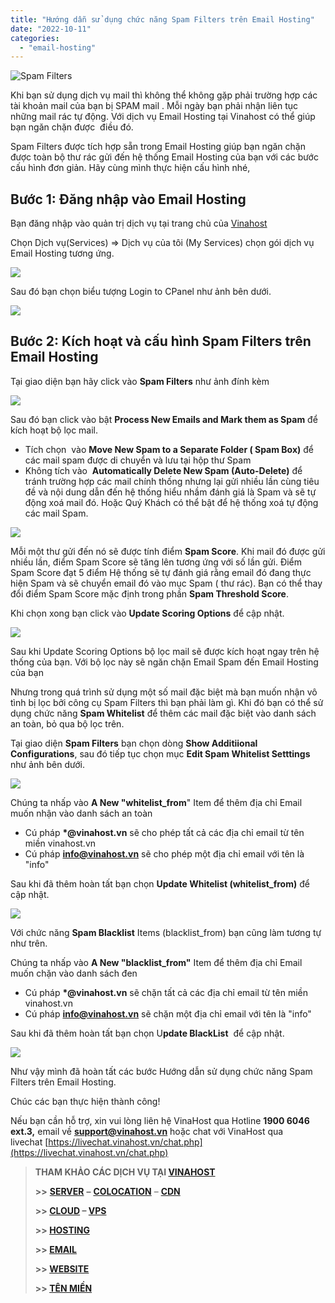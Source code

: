 ```yaml
---
title: "Hướng dẫn sử dụng chức năng Spam Filters trên Email Hosting"
date: "2022-10-11"
categories: 
  - "email-hosting"
---
```


![Spam Filters](images/Gwn.jpg)

Khi bạn sử dụng dịch vụ mail thì không thể không gặp phải trường hợp các tài khoản mail của bạn bị SPAM mail . Mỗi ngày bạn phải nhận liên tục những mail rác tự động. Với dịch vụ Email Hosting tại Vinahost có thể giúp bạn ngăn chặn được  điều đó.

Spam Filters được tích hợp sẵn trong Email Hosting giúp bạn ngăn chặn được toàn bộ thư rác gửi đến hệ thống Email Hosting của bạn với các bước cấu hình đơn giản. Hãy cùng mình thực hiện cấu hình nhé,

## **Bước 1: Đăng nhập vào Email Hosting**

Bạn đăng nhập vào quản trị dịch vụ tại trang chủ của [Vinahost](https://vinahost.vn/)

Chọn Dịch vụ(Services) => Dịch vụ của tôi (My Services) chọn gói dịch vụ Email Hosting tương ứng.

![](images/my_products_services.png)

Sau đó bạn chọn biểu tượng Login to CPanel như ảnh bên dưới.

![](images/Login_to_Cpanel.png)

## **Bước 2: Kích hoạt và cấu hình Spam Filters trên Email Hosting**

Tại giao diện bạn hãy click vào **Spam Filters** như ảnh đính kèm

![](images/Spam_filters.png)

Sau đó bạn click vào bật **Process New Emails and Mark them as Spam** để kích hoạt bộ lọc mail. 

- Tích chọn  vào **Move New Spam to a Separate Folder ( Spam Box)** để các mail spam được di chuyển và lưu tại hộp thư Spam
- Không tích vào  **Automatically Delete New Spam (Auto-Delete)** để tránh trường hợp các mail chính thống nhưng lại gửi nhiều lần cùng tiêu đề và nội dung dẫn đến hệ thống hiểu nhầm đánh giá là Spam và sẽ tự động xoá mail đó. Hoặc Quý Khách có thể bật để hệ thống xoá tự động các mail Spam.
    

![](images/kich_hoat_Spam_Filters.png)

Mỗi một thư gửi đến nó sẽ được tính điểm **Spam Score**. Khi mail đó được gửi nhiều lần, điểm Spam Score sẽ tăng lên tương ứng với số lần gửi. Điểm Spam Score đạt 5 điểm Hệ thống sẽ tự đánh giá rằng email đó đang thực hiện Spam và sẽ chuyển email đó vào mục Spam ( thư rác). Bạn có thể thay đổi điểm Spam Score mặc định trong phần **Spam Threshold Score**.

Khi chọn xong bạn click vào **Update Scoring Options** để cập nhật.

![](images/Spam_Threshold_core.png)

Sau khi Update Scoring Options bộ lọc mail sẽ được kích hoạt ngay trên hệ thống của bạn. Với bộ lọc này sẽ ngăn chặn Email Spam đến Email Hosting của bạn

Nhưng trong quá trình sử dụng một số mail đặc biệt mà bạn muốn nhận vô tình bị lọc bởi công cụ Spam Filters thì bạn phải làm gì. Khi đó bạn có thể sử dụng chức năng **Spam Whitelist** để thêm các mail đặc biệt vào danh sách an toàn, bỏ qua bộ lọc trên.

Tại giao diện **Spam Filters** bạn chọn dòng **Show Additiional Configurations**, sau đó tiếp tục chọn mục **Edit Spam Whitelist Setttings** như ảnh bên dưới.

![](images/Whitelist.png)

Chúng ta nhấp vào **A New "whitelist\_from**" Item để thêm địa chỉ Email muốn nhận vào danh sách an toàn

- Cú pháp **\*@vinahost.vn** sẽ cho phép tất cả các địa chỉ email từ tên miền vinahost.vn
- Cú pháp **info@vinahost.vn** sẽ cho phép một địa chỉ email với tên là "info"

Sau khi đã thêm hoàn tất bạn chọn **Update Whitelist (whitelist\_from)** để cập nhật.

![](images/edit_whitelist.png)

Với chức năng **Spam Blacklist** Items (blacklist\_from) bạn cũng làm tương tự như trên.

Chúng ta nhấp vào **A New "blacklist\_from"** Item để thêm địa chỉ Email muốn chặn vào danh sách đen

- Cú pháp **\*@vinahost.vn** sẽ chặn tất cả các địa chỉ email từ tên miền vinahost.vn
- Cú pháp **info@vinahost.vn** sẽ chặn một địa chỉ email với tên là "info"

Sau khi đã thêm hoàn tất bạn chọn U**pdate BlackList**  để cập nhật.

![](images/edit_blacklist.png)

Như vậy mình đã hoàn tất các bước Hướng dẫn sử dụng chức năng Spam Filters trên Email Hosting.

Chúc các bạn thực hiện thành công!

Nếu bạn cần hỗ trợ, xin vui lòng liên hệ VinaHost qua Hotline **1900 6046** **ext.3,** email về **support@vinahost.vn** hoặc chat với VinaHost qua livechat [https://livechat.vinahost.vn/chat.php](https://livechat.vinahost.vn/chat.php)

> **THAM KHẢO CÁC DỊCH VỤ TẠI [VINAHOST](https://kb.vinahost.vn/)**
> 
> **\>>** [**SERVER**](https://vinahost.vn/thue-may-chu-rieng/) **–** [**COLOCATION**](https://vinahost.vn/colocation.html) – [**CDN**](https://vinahost.vn/dich-vu-cdn-chuyen-nghiep)
> 
> **\>> [CLOUD](https://vinahost.vn/cloud-server-gia-re/) – [VPS](https://vinahost.vn/vps-ssd-chuyen-nghiep/)**
> 
> **\>> [HOSTING](https://vinahost.vn/wordpress-hosting)**
> 
> **\>> [EMAIL](https://vinahost.vn/email-hosting)**
> 
> **\>> [WEBSITE](http://vinawebsite.vn/)**
> 
> **\>> [TÊN MIỀN](https://vinahost.vn/ten-mien-gia-re/)**

